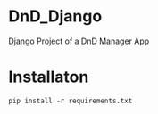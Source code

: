 # DnD_Django
Django Project of a DnD Manager App

# Installaton
```pip install -r requirements.txt```